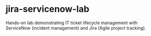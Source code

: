 # jira-servicenow-lab
Hands-on lab demonstrating IT ticket lifecycle management with ServiceNow (incident management) and Jira (Agile project tracking).

